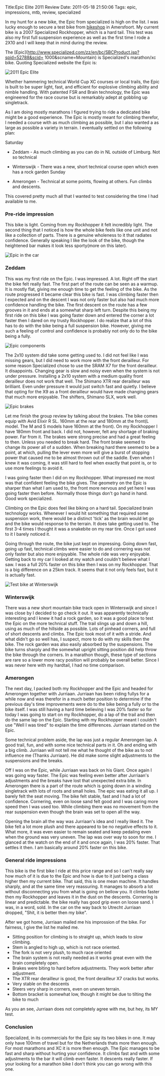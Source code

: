 Title:Epic Elite 2011 Review
Date: 2011-05-18 21:50:06
Tags: epic, impressions, mtb, review, specialized

In my hunt for a new bike, the Epic from specialized is high on the list. I
was lucky enough to secure a test bike from [bikeshop](bikeshop.nl) in
Amersfoort. My current bike is a 2007 Specialized Rockhopper, which is a hard
tail. This test was also my first full suspension experience as well as the
first time I rode a 2X10 and I will keep that in mind during the review.

The [Epic](http://www.specialized.com/zz/en/bc/SBCProduct.jsp?spid=52788&scid=
1000&scname=Mountain) is Specialized's marathon/xc bike. Quoting Specialized
website the Epic is:

![2011 Epic Elite](/images/2011-epic-elite.jpg)

Whether hammering technical World Cup XC courses or local
trails, the Epic is built to be super light, fast, and efficient for explosive
climbing ability and nimble handling. With patented FSR and Brain technology,
the Epic was engineered for the race course but is remarkably adept at
gobbling up singletrack.

As I am doing mostly marathons I figured trying to ride a dedicated bike might
be a good experience. The Epic is mostly meant for climbing therefor, I needed
a course with as much climbing as possible, but I also wanted a as large as
possible a variety in terrain. I eventually settled on the following plan:

Saturday

  * Zeddam - As much climbing as you can do in NL outside of Limburg. Not so technical
  * Winterswijk - There was a new, short technical course open which even has a rock garden
Sunday

  * Amerongen - Technical at some points, flowing at others. Fun climbs and descents.

This covered pretty much all that I wanted to test considering the time I had
available to me.

### Pre-ride impression

This bike is light. Coming from my Rockhopper it felt incredibly light. The
second thing that I noticed is how the whole bike feels like one unit and not
like a collection of parts. There is a genuine wholeness to it that radiates
confidence. Generally speaking I like the look of the bike, though the
heightened bar makes it look less sporty(more on this later).

![Epic in the car](/images/epic-in-the-car.jpg)

### Zeddam

This was my first ride on the Epic. I was impressed. A lot. Right off the
start the bike felt really fast. The first part of the route can be seen as a
warmup. It is mostly flat, giving me enough time to get the feeling of the
bike. As the route progressed it became clear this bike is fast. I was
climbing faster then I expected and on the descent I was not only faster but
also had much more confidence handling the bike. The first descent on the
route has a few grooves in it and ends at a somewhat sharp left turn. Despite
this being my first ride on this bike I was going faster down and entered the
corner a lot faster then I dared on my trusty Rockhopper. I do realize that a
lot of this has to do with the bike being a full suspension bike. However,
giving me such a feeling of control and confidence is probably not only do to
the bike being a fully.

![Epic components](/images/epic-components.jpg)

The 2x10 system did take some getting used to. I did not feel like I was
missing gears, but I did need to work more with the front derailleur. For some
reason Specialized chose to use the SRAM X7 for the front derailleur. It
disappoints. Changing gear is slow and noisy even when the system is not under
pressure. Installing a 2x10 system with a medium quality front derailleur does
not work that well. The Shimano XTR rear derailleur was brilliant. Even under
pressure it would just switch fast and quietly. I believe that opting for the
X9 as a front derailleur would have made changing gears that much more
enjoyable. The shifters, Shimano SLX, work well.

![Epic brakes](/images/epic-brakes.jpg)

Let me finish the group review by talking about the brakes. The bike comes
equip with Avid Elixir R SL. 160mm at the rear and 180mm at the front(L model.
The M and S models have 160mm at the front). On my Rockhopper I have 180mm
front and back. I did not, however, felt any shortage of braking power. Far
from it. The brakes were strong precise and had a great feeling to then.
Unless you needed to break hard. The front brake seemed to change its power
all of a sudden. When breaking hard there seemed to be a point, at which,
pulling the lever even more will give a burst of stopping power that caused me
to be almost thrown out of the saddle. Even when I knew it was coming, it was
still hard to feel when exactly that point is, or to use more feelings to
avoid it.

I was going faster then I did on my Rockhopper. What impressed me most was
that confident feeling the bike gives. The geometry on the Epic is sharper
than what I am used to, the front more nervous and yet here I was going faster
then before. Normally those things don't go hand in hand. Good work
specialized.

Climbing on the Epic does feel like biking on a hard tail. Specialized brain
technology works. Whenever I would hit something that required some suspension
work, there would be a distinct 'tick' as the brain would let go and the bike
would response to the terrain. It does take getting used to. The first 3-4
times I thought it was a snakebite on my rear tire. Once I got used to it I
barely noticed it.

Going through the route, the bike just kept on impressing. Going down fast,
going up fast, technical climbs were easier to do and cornering was not only
faster but also more enjoyable. The whole ride was very enjoyable. Getting
back to my car I looked at my watch and couldn't believe what I saw. I was a
full 20% faster on this bike then I was on my Rockhopper. That is a big
difference on a 25km track. It seems that it not only feels fast, but it is
actually fast.

![Test bike at Winterswijk](/images/winterswijk.jpg)

### Winterswijk

There was a new short mountain bike track open in Winterswijk and since I was
close by I decided to go check it out. It was apparently technically
interesting and I knew it had a rock garden, so it was a good place to test
the Epic on the more technical stuff. The trail slings up and down a hill,
using as much of the hillside as possible. Lots of pinhead corners, and full
of short descents and climbs. The Epic took most of it with a stride. And what
didn't go so well has, I suspect, more to do with my skills then the bike. The
rock garden was also easily absorbed by the suspensions. The bike turns
sharply and the somewhat upright sitting position did help throw the bike
through the corners. In a marathon though, these type of sections are rare so
a lower more racy position will probably be overall better. Since I was never
here with my hardtail, I had no time comparison.

### Amerongen

The next day, I packed both my Rockhopper and the Epic and headed for
Amerongen together with Jurriaan. Jurriaan has been riding fullys for a while
now and was therefor in a much better position to determine if the previous
day's time improvements were do to the bike being a fully or to the bike
itself. I was still having a hard time believing I was 20% faster so for today
I was going to start on my Rockhopper, do a lap of the trail and then do the
same lap on the Epic. Starting with my Rockhopper meant I couldn't use "Well I
was tired" to explain the time differences. Jurriaan started on the Epic.

Some technical problem aside, the lap was just a regular Amerongen lap. A good
trail, fun, and with some nice technical parts in it. Oh and ending with a big
climb. Jurriaan will not tell me what he thought of the bike as to not
influence me (Thanks Jurriaan). He did make some slight adjustments to the
suspensions and the breaks.

Off I was on the Epic, while Jurriaan was back on his Giant. Once again I was
going way faster. The Epic was feeling even better after Jurriaan's
adjustments and the breaks have lost that unexpected extra bite. In Amerongen
there is a part of the route which is going down in a winding singletrack with
lots of roots and small holes. The epic was eating it all up. I barely felt
the seat moving. The bike felt stable, fast and I had a lot of confidence.
Cornering, even on loose sand felt good and I was caring more speed then I was
used too. While climbing there was no movement from the rear suspension even
though the brain was set to open all the way.

Opening the brain all the way was Jurriaan's idea and I really liked it. The
bike felt a lot more plush and there appeared to be no negative effects to it.
What more, it was even easier to remain seated and keep pedaling even when the
ground was very uneven. The lap was over way to soon for me. I glanced at the
watch on the end of it and once again, I was 20% faster. That settles it then.
I am basically around 20% faster on this bike.

### General ride impressions

This bike is the first bike I ride at this price range and so I can't really
say how much of it is due to the Epic and how is due to it just being a class
higher then my current bike. That said, this is one mean machine. It handles
sharply, and at the same time very reassuring. It manages to absorb a lot
without disconnecting you from what is going on bellow you. It climbs faster
then my Rockhopper and leaves it in the dust on the descents. Cornering is
linear and predictable. the bike really has good grip even on loose sand. I
was, in a word, sold. In the car on the way back to Utrecht Jurriaan dropped,
"Shit, it is better then my bike".

After we got home, Jurriaan mailed me his improssion of the bike. For
fairness, I give the list he mailed me.

  * Sitting position for climbing is to straight up, which leads to slow climbing.
  * Stem is angled to high up, which is not race oriented.
  * The fork is not very plush, to much race oriented
  * The brain system is not really needed as it works great even with the brain completely open.
  * Brakes were biting to hard before adjustments. They work better after adjustment.
  * The XTR rear derailleur is good, the front derailleur X7 cracks but works.
  * Very stable on the descents
  * Steers very sharp in corners, even on uneven terrain.
  * Bottom bracket is somewhat low, though it might be due to tilting the bike to much

As you an see, Jurriaan does not completely agree with me, but hey, its MY
test.

### Conclusion

Specialized, in its commercials for the Epic say its two bikes in one. It may
only have 100mm of travel but for the Netherlands thats more then enough. For
most marathons and XC it is more then enough. The Epic manages to be fast and
sharp without hurting your confidence. It climbs fast and with some
adjustments to the bar it will climb even faster. It descents really faster.
If your looking for a marathon bike I don't think you can go wrong with this
one.

